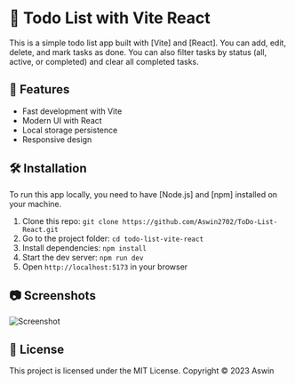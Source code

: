 # 📝 Todo List with Vite React

This is a simple todo list app built with [Vite] and [React]. You can add, edit, delete, and mark tasks as done. You can also filter tasks by status (all, active, or completed) and clear all completed tasks.

## 🚀 Features

- Fast development with Vite
- Modern UI with React
- Local storage persistence
- Responsive design

## 🛠️ Installation

To run this app locally, you need to have [Node.js] and [npm] installed on your machine.

1. Clone this repo: `git clone https://github.com/Aswin2702/ToDo-List-React.git`
2. Go to the project folder: `cd todo-list-vite-react`
3. Install dependencies: `npm install`
4. Start the dev server: `npm run dev`
5. Open `http://localhost:5173` in your browser

## 📷 Screenshots

![Screenshot](https://github.com/Aswin2702/ToDo-List-React/assets/94279007/ec0687d4-382d-4f85-81a2-a2b57d23885f)

## 📜 License

This project is licensed under the MIT License.
Copyright © 2023 Aswin


